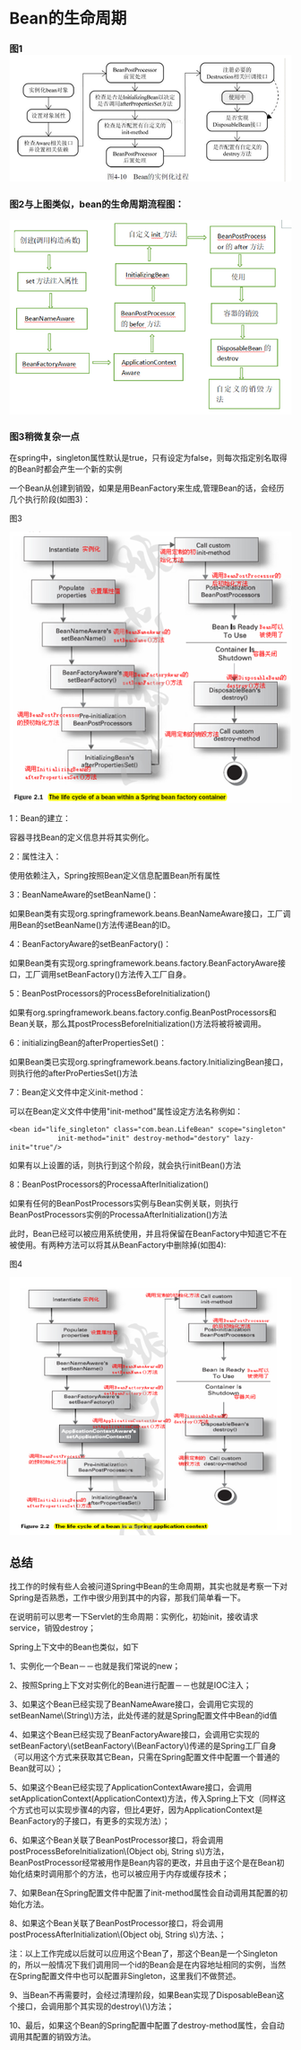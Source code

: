 # Bean的生命周期

### **图1**![](/assets/import-springbean-01.png)

### **图2与上图类似，bean的生命周期流程图**：

![](/assets/import-springbean-02.png)

### **图3稍微复杂一点**

在spring中，singleton属性默认是true，只有设定为false，则每次指定别名取得的Bean时都会产生一个新的实例

一个Bean从创建到销毁，如果是用BeanFactory来生成,管理Bean的话，会经历几个执行阶段\(如图3\)：

图3

![](/assets/import-springbean-03.png)

1：Bean的建立：

容器寻找Bean的定义信息并将其实例化。

2：属性注入：

使用依赖注入，Spring按照Bean定义信息配置Bean所有属性

3：BeanNameAware的setBeanName\(\)：

如果Bean类有实现org.springframework.beans.BeanNameAware接口，工厂调用Bean的setBeanName\(\)方法传递Bean的ID。

4：BeanFactoryAware的setBeanFactory\(\)：

如果Bean类有实现org.springframework.beans.factory.BeanFactoryAware接口，工厂调用setBeanFactory\(\)方法传入工厂自身。

5：BeanPostProcessors的ProcessBeforeInitialization\(\)

如果有org.springframework.beans.factory.config.BeanPostProcessors和Bean关联，那么其postProcessBeforeInitialization\(\)方法将被将被调用。

6：initializingBean的afterPropertiesSet\(\)：

如果Bean类已实现org.springframework.beans.factory.InitializingBean接口，则执行他的afterProPertiesSet\(\)方法

7：Bean定义文件中定义init-method：

可以在Bean定义文件中使用"init-method"属性设定方法名称例如：

```
<bean id="life_singleton" class="com.bean.LifeBean" scope="singleton" 
            init-method="init" destroy-method="destory" lazy-init="true"/>
```

如果有以上设置的话，则执行到这个阶段，就会执行initBean\(\)方法

8：BeanPostProcessors的ProcessaAfterInitialization\(\)

如果有任何的BeanPostProcessors实例与Bean实例关联，则执行BeanPostProcessors实例的ProcessaAfterInitialization\(\)方法

此时，Bean已经可以被应用系统使用，并且将保留在BeanFactory中知道它不在被使用。有两种方法可以将其从BeanFactory中删除掉\(如图4\):

图4

![](/assets/import-springbean-04.png)

## **总结**

找工作的时候有些人会被问道Spring中Bean的生命周期，其实也就是考察一下对Spring是否熟悉，工作中很少用到其中的内容，那我们简单看一下。

在说明前可以思考一下Servlet的生命周期：实例化，初始init，接收请求service，销毁destroy；

Spring上下文中的Bean也类似，如下

1、实例化一个Bean－－也就是我们常说的new；

2、按照Spring上下文对实例化的Bean进行配置－－也就是IOC注入；

3、如果这个Bean已经实现了BeanNameAware接口，会调用它实现的setBeanName\\(String\\)方法，此处传递的就是Spring配置文件中Bean的id值

4、如果这个Bean已经实现了BeanFactoryAware接口，会调用它实现的setBeanFactory\\(setBeanFactory\\(BeanFactory\\)传递的是Spring工厂自身（可以用这个方式来获取其它Bean，只需在Spring配置文件中配置一个普通的Bean就可以）；

5、如果这个Bean已经实现了ApplicationContextAware接口，会调用setApplicationContext\(ApplicationContext\)方法，传入Spring上下文（同样这个方式也可以实现步骤4的内容，但比4更好，因为ApplicationContext是BeanFactory的子接口，有更多的实现方法）；

6、如果这个Bean关联了BeanPostProcessor接口，将会调用postProcessBeforeInitialization\\(Object obj, String s\\)方法，BeanPostProcessor经常被用作是Bean内容的更改，并且由于这个是在Bean初始化结束时调用那个的方法，也可以被应用于内存或缓存技术；



7、如果Bean在Spring配置文件中配置了init-method属性会自动调用其配置的初始化方法。



8、如果这个Bean关联了BeanPostProcessor接口，将会调用postProcessAfterInitialization\\(Object obj, String s\\)方法、；



注：以上工作完成以后就可以应用这个Bean了，那这个Bean是一个Singleton的，所以一般情况下我们调用同一个id的Bean会是在内容地址相同的实例，当然在Spring配置文件中也可以配置非Singleton，这里我们不做赘述。



9、当Bean不再需要时，会经过清理阶段，如果Bean实现了DisposableBean这个接口，会调用那个其实现的destroy\\(\\)方法；



10、最后，如果这个Bean的Spring配置中配置了destroy-method属性，会自动调用其配置的销毁方法。



